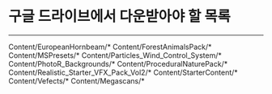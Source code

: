 # 구글 드라이브에서 다운받아야 할 목록
---
Content/EuropeanHornbeam/*
Content/ForestAnimalsPack/*
Content/MSPresets/*
Content/Particles_Wind_Control_System/*
Content/PhotoR_Backgrounds/*
Content/ProceduralNaturePack/*
Content/Realistic_Starter_VFX_Pack_Vol2/*
Content/StarterContent/*
Content/Vefects/*
Content/Megascans/*
